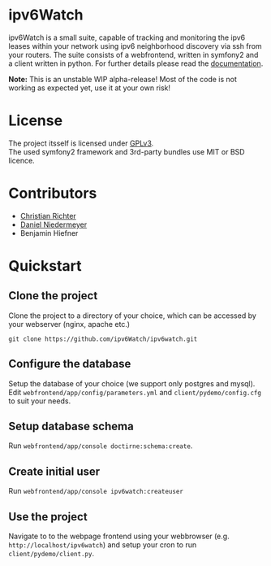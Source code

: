 ipv6Watch
=========
ipv6Watch is a small suite, capable of tracking and monitoring the ipv6 leases within your network using ipv6 neighborhood discovery via ssh from your routers.
The suite consists of a webfrontend, written in symfony2 and a client written in python.
For further details please read the <a href="docs/README.md" target="_blank">documentation</a>.

<b>Note:</b> This is an unstable WIP alpha-release! Most of the code is not working as expected yet, use it at your own risk!

License
=======
The project itsself is licensed under <a href="LICENSE">GPLv3</a>.<br>
The used symfony2 framework and 3rd-party bundles use MIT or BSD licence.

Contributors
============
- <a href="https://github.com/dragonchaser">Christian Richter</a>
- <a href="https://github.com/danielniedermeyer">Daniel Niedermeyer</a>
- Benjamin Hiefner


Quickstart
==========
Clone the project
-----------------
Clone the project to a directory of your choice, which can be accessed by your webserver (nginx, apache etc.)
```
git clone https://github.com/ipv6Watch/ipv6watch.git
```
Configure the database
----------------------
Setup the database of your choice (we support only postgres and mysql).
Edit `webfrontend/app/config/parameters.yml` and `client/pydemo/config.cfg` to suit your needs.

Setup database schema
---------------------
Run `webfrontend/app/console doctirne:schema:create`.

Create initial user
-------------------
Run `webfrontend/app/console ipv6watch:createuser`


Use the project
---------------

Navigate to to the webpage frontend using your webbrowser (e.g. `http://localhost/ipv6watch`) and setup your cron to run `client/pydemo/client.py`.
